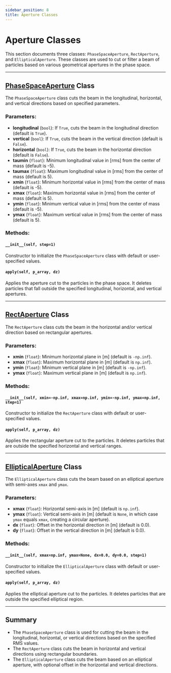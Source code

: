 ```yaml
---
sidebar_position: 8
title: Aperture Classes 
---
```


# Aperture Classes 

This section documents three classes: `PhaseSpaceAperture`, `RectAperture`, and `EllipticalAperture`. These classes are used to cut or filter a beam of particles based on various geometrical apertures in the phase space.

---

## [PhaseSpaceAperture](https://github.com/ocelot-collab/ocelot/blob/master/ocelot/cpbd/physics_proc.py#L254) Class

The `PhaseSpaceAperture` class cuts the beam in the longitudinal, horizontal, and vertical directions based on specified parameters.

### Parameters:
- **longitudinal** (`bool`): If `True`, cuts the beam in the longitudinal direction (default is `True`).
- **vertical** (`bool`): If `True`, cuts the beam in the vertical direction (default is `False`).
- **horizontal** (`bool`): If `True`, cuts the beam in the horizontal direction (default is `False`).
- **taumin** (`float`): Minimum longitudinal value in [rms] from the center of mass (default is -5).
- **taumax** (`float`): Maximum longitudinal value in [rms] from the center of mass (default is 5).
- **xmin** (`float`): Minimum horizontal value in [rms] from the center of mass (default is -5).
- **xmax** (`float`): Maximum horizontal value in [rms] from the center of mass (default is 5).
- **ymin** (`float`): Minimum vertical value in [rms] from the center of mass (default is -5).
- **ymax** (`float`): Maximum vertical value in [rms] from the center of mass (default is 5).

### Methods:

#### `__init__(self, step=1)`
Constructor to initialize the `PhaseSpaceAperture` class with default or user-specified values.

#### `apply(self, p_array, dz)`
Applies the aperture cut to the particles in the phase space. It deletes particles that fall outside the specified longitudinal, horizontal, and vertical apertures.

---

## [RectAperture](https://github.com/ocelot-collab/ocelot/blob/master/ocelot/cpbd/physics_proc.py#L316) Class

The `RectAperture` class cuts the beam in the horizontal and/or vertical direction based on rectangular apertures.

### Parameters:
- **xmin** (`float`): Minimum horizontal plane in [m] (default is `-np.inf`).
- **xmax** (`float`): Maximum horizontal plane in [m] (default is `np.inf`).
- **ymin** (`float`): Minimum vertical plane in [m] (default is `-np.inf`).
- **ymax** (`float`): Maximum vertical plane in [m] (default is `np.inf`).

### Methods:

#### `__init__(self, xmin=-np.inf, xmax=np.inf, ymin=-np.inf, ymax=np.inf, step=1)`
Constructor to initialize the `RectAperture` class with default or user-specified values.

#### `apply(self, p_array, dz)`
Applies the rectangular aperture cut to the particles. It deletes particles that are outside the specified horizontal and vertical ranges.

---

## [EllipticalAperture](https://github.com/ocelot-collab/ocelot/blob/master/ocelot/cpbd/physics_proc.py#L349) Class

The `EllipticalAperture` class cuts the beam based on an elliptical aperture with semi-axes `xmax` and `ymax`.

### Parameters:
- **xmax** (`float`): Horizontal semi-axis in [m] (default is `np.inf`).
- **ymax** (`float`): Vertical semi-axis in [m] (default is `None`, in which case `ymax` equals `xmax`, creating a circular aperture).
- **dx** (`float`): Offset in the horizontal direction in [m] (default is 0.0).
- **dy** (`float`): Offset in the vertical direction in [m] (default is 0.0).

### Methods:

#### `__init__(self, xmax=np.inf, ymax=None, dx=0.0, dy=0.0, step=1)`
Constructor to initialize the `EllipticalAperture` class with default or user-specified values.

#### `apply(self, p_array, dz)`
Applies the elliptical aperture cut to the particles. It deletes particles that are outside the specified elliptical region.

---

## Summary

- The `PhaseSpaceAperture` class is used for cutting the beam in the longitudinal, horizontal, or vertical directions based on the specified RMS values.
- The `RectAperture` class cuts the beam in horizontal and vertical directions using rectangular boundaries.
- The `EllipticalAperture` class cuts the beam based on an elliptical aperture, with optional offset in the horizontal and vertical directions.